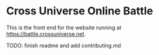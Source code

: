 # Cross Universe Online Battle
This is the front end for the website running at https://battle.crossuniverse.net.

TODO: finish readme and add contributing.md
